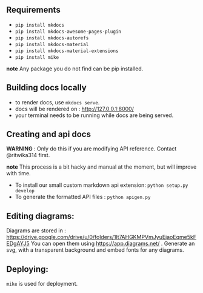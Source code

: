 ## Requirements

- `pip install mkdocs`
- `pip install mkdocs-awesome-pages-plugin`
- `pip install mkdocs-autorefs`
- `pip install mkdocs-material`
- `pip install mkdocs-material-extensions`
- `pip install mike`

**note** Any package you do not find can be pip installed.

## Building docs locally 

- to render docs, use `mkdocs serve`. 
- docs will be rendered on : http://127.0.0.1:8000/ 
- your terminal needs to be running while docs are being served. 

## Creating and api docs 

**WARNING** : Only do this if you are modifying API reference. Contact @ritwika314 first.

**note** This process is a bit hacky and manual at the moment, but will improve with time. 

- To install our small custom markdown api extension: `python setup.py develop`
- To generate the formatted API files : `python apigen.py`
 
## Editing diagrams: 

Diagrams are stored in : https://drive.google.com/drive/u/0/folders/1lt7AHGKMPVmJyuEjaoEqme5kFEDgAYJ5 
You can open them using https://app.diagrams.net/ . 
Generate an svg, with a transparent background and embed fonts for any diagrams. 


## Deploying:

`mike` is used for deployment. 
